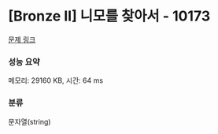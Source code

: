 # [Bronze II] 니모를 찾아서 - 10173 

[문제 링크](https://www.acmicpc.net/problem/10173) 

### 성능 요약

메모리: 29160 KB, 시간: 64 ms

### 분류

문자열(string)

